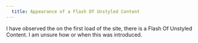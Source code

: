 ```yaml
---
  title: Appearance of a Flash Of Unstyled Content
---
```

I have observed the on the first load of the site, there is a Flash Of Unstyled Content. I am unsure how or when this was introduced.
